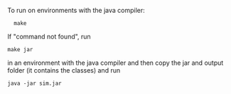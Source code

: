 To run on environments with the java compiler: 
```
  make
```

If "command not found", run 
  ```
  make jar
  ```

in an environment with the java compiler and then copy the jar and output folder (it contains the classes) and run 
  ```
  java -jar sim.jar
  ```
